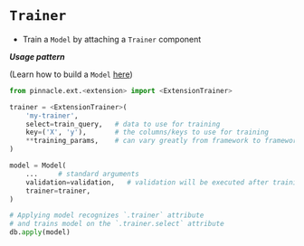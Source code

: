 # `Trainer`

- Train a `Model` by attaching a `Trainer` component

***Usage pattern***

(Learn how to build a `Model` [here](model))

```python
from pinnacle.ext.<extension> import <ExtensionTrainer>

trainer = <ExtensionTrainer>(
    'my-trainer',
    select=train_query,   # data to use for training
    key=('X', 'y'),       # the columns/keys to use for training
    **training_params,    # can vary greatly from framework to framework
)

model = Model(
    ...     # standard arguments
    validation=validation,   # validation will be executed after training
    trainer=trainer,
)

# Applying model recognizes `.trainer` attribute
# and trains model on the `.trainer.select` attribute
db.apply(model)
```